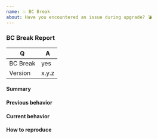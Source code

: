 ```yaml
---
name: 💥 BC Break
about: Have you encountered an issue during upgrade? 💣
---
```


<!--
Before reporting a BC break, please consult the upgrading document to make sure it's not an expected change: https://github.com/doctrine/orm/blob/2.9.x/UPGRADE.md
-->

### BC Break Report

<!-- Fill in the relevant information below to help triage your issue. -->

|    Q        |   A
|------------ | ------
| BC Break    | yes
| Version     | x.y.z

#### Summary

<!-- Provide a summary describing the problem you are experiencing. -->

#### Previous behavior

<!-- What was the previous (working) behavior? -->

#### Current behavior

<!-- What is the current (broken) behavior? -->

#### How to reproduce

<!--
Provide steps to reproduce the BC break.
If possible, also add a code snippet with relevant configuration, entity mappings, DQL etc.
Adding a failing Unit or Functional Test would help us a lot - you can submit it in a Pull Request separately, referencing this bug report.
-->
